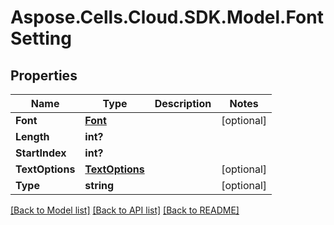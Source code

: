 # Aspose.Cells.Cloud.SDK.Model.FontSetting
## Properties

Name | Type | Description | Notes
------------ | ------------- | ------------- | -------------
**Font** | [**Font**](Font.md) |  | [optional] 
**Length** | **int?** |  | 
**StartIndex** | **int?** |  | 
**TextOptions** | [**TextOptions**](TextOptions.md) |  | [optional] 
**Type** | **string** |  | [optional] 

[[Back to Model list]](../README.md#documentation-for-models) [[Back to API list]](../README.md#documentation-for-api-endpoints) [[Back to README]](../README.md)

